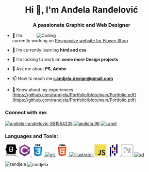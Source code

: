 <h1 align="center">Hi 👋, I'm Anđela Ranđelović</h1>
<h3 align="center">A passionate Graphic and Web Designer</h3>
<img align = "right" alt = "Coding" width="400" src="https://i.pinimg.com/originals/12/b7/87/12b7877ea50bc630d3c2367553a4e1a3.gif">

- 🔭 I’m currently working on [Responsive website for Flower Shop](https://cvecara-bonsai.netlify.app)

- 🌱 I’m currently learning **html and css**

- 👯 I’m looking to work on **some more Design projects**

- 💬 Ask me about **PS, Adobe**

- 📫 How to reach me **r.andjela.design@gmail.com**

- 📄 Know about my experiences [https://github.com/randjela/Portfolio/blob/main/Portfolio.pdf](https://github.com/randjela/Portfolio/blob/main/Portfolio.pdf)

<h3 align="left">Connect with me:</h3>
<p align="left">
<a href="https://linkedin.com/in/andjela-randjelovic-851554235" target="blank"><img align="center" src="https://raw.githubusercontent.com/rahuldkjain/github-profile-readme-generator/master/src/images/icons/Social/linked-in-alt.svg" alt="andjela-randjelovic-851554235" height="30" width="40" /></a>
<a href="https://fb.com/andjela.96" target="blank"><img align="center" src="https://raw.githubusercontent.com/rahuldkjain/github-profile-readme-generator/master/src/images/icons/Social/facebook.svg" alt="andjela.96" height="30" width="40" /></a>
<a href="https://instagram.com/r.andj" target="blank"><img align="center" src="https://raw.githubusercontent.com/rahuldkjain/github-profile-readme-generator/master/src/images/icons/Social/instagram.svg" alt="r.andj" height="30" width="40" /></a>
</p>

<h3 align="left">Languages and Tools:</h3>
<p align="left"> <a href="https://getbootstrap.com" target="_blank" rel="noreferrer"> <img src="https://raw.githubusercontent.com/devicons/devicon/master/icons/bootstrap/bootstrap-plain-wordmark.svg" alt="bootstrap" width="40" height="40"/> </a> <a href="https://www.w3schools.com/cpp/" target="_blank" rel="noreferrer">  <a href="https://www.w3schools.com/cs/" target="_blank" rel="noreferrer"> <img src="https://raw.githubusercontent.com/devicons/devicon/master/icons/csharp/csharp-original.svg" alt="csharp" width="40" height="40"/> </a> <a href="https://www.w3schools.com/css/" target="_blank" rel="noreferrer"> <img src="https://raw.githubusercontent.com/devicons/devicon/master/icons/css3/css3-original-wordmark.svg" alt="css3" width="40" height="40"/> </a> <a href="https://git-scm.com/" target="_blank" rel="noreferrer"> <img src="https://www.vectorlogo.zone/logos/git-scm/git-scm-icon.svg" alt="git" width="40" height="40"/> </a> <a href="https://www.w3.org/html/" target="_blank" rel="noreferrer"> <img src="https://raw.githubusercontent.com/devicons/devicon/master/icons/html5/html5-original-wordmark.svg" alt="html5" width="40" height="40"/> </a> <a href="https://www.adobe.com/in/products/illustrator.html" target="_blank" rel="noreferrer"> <img src="https://www.vectorlogo.zone/logos/adobe_illustrator/adobe_illustrator-icon.svg" alt="illustrator" width="40" height="40"/> </a> <a href="https://developer.mozilla.org/en-US/docs/Web/JavaScript" target="_blank" rel="noreferrer"> <img src="https://raw.githubusercontent.com/devicons/devicon/master/icons/javascript/javascript-original.svg" alt="javascript" width="40" height="40"/> </a> <a href="https://pandas.pydata.org/" target="_blank" rel="noreferrer"> <img src="https://raw.githubusercontent.com/devicons/devicon/2ae2a900d2f041da66e950e4d48052658d850630/icons/pandas/pandas-original.svg" alt="pandas" width="40" height="40"/> </a> <a href="https://www.photoshop.com/en" target="_blank" rel="noreferrer"> <img src="https://raw.githubusercontent.com/devicons/devicon/master/icons/photoshop/photoshop-line.svg" alt="photoshop" width="40" height="40"/> </a> <a  <a href="https://www.adobe.com/products/xd.html" target="_blank" rel="noreferrer"> <img src="https://cdn.worldvectorlogo.com/logos/adobe-xd.svg" alt="xd" width="40" height="40"/> </a> </p>

<p><img align="left" src="https://github-readme-stats.vercel.app/api/top-langs?username=randjela&show_icons=true&locale=en&layout=compact" alt="randjela" /></p>

<p>&nbsp;<img align="center" src="https://github-readme-stats.vercel.app/api?username=randjela&show_icons=true&locale=en" alt="randjela" /></p>
